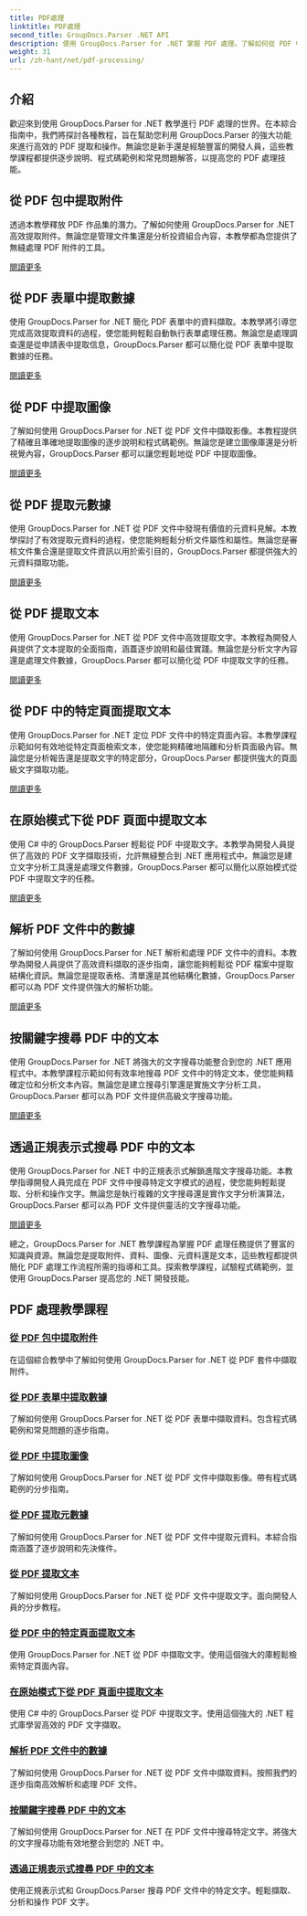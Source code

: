 ```yaml
---
title: PDF處理
linktitle: PDF處理
second_title: GroupDocs.Parser .NET API
description: 使用 GroupDocs.Parser for .NET 掌握 PDF 處理。了解如何從 PDF 中有效提取附件、資料、圖像、元資料和文字。
weight: 31
url: /zh-hant/net/pdf-processing/
---
```

## 介紹

歡迎來到使用 GroupDocs.Parser for .NET 教學進行 PDF 處理的世界。在本綜合指南中，我們將探討各種教程，旨在幫助您利用 GroupDocs.Parser 的強大功能來進行高效的 PDF 提取和操作。無論您是新手還是經驗豐富的開發人員，這些教學課程都提供逐步說明、程式碼範例和常見問題解答，以提高您的 PDF 處理技能。

## 從 PDF 包中提取附件
透過本教學釋放 PDF 作品集的潛力。了解如何使用 GroupDocs.Parser for .NET 高效提取附件。無論您是管理文件集還是分析投資組合內容，本教學都為您提供了無縫處理 PDF 附件的工具。

[閱讀更多](./extract-attachments-from-pdf-portfolios/)

## 從 PDF 表單中提取數據
使用 GroupDocs.Parser for .NET 簡化 PDF 表單中的資料擷取。本教學將引導您完成高效提取資料的過程，使您能夠輕鬆自動執行表單處理任務。無論您是處理調查還是從申請表中提取信息，GroupDocs.Parser 都可以簡化從 PDF 表單中提取數據的任務。

[閱讀更多](./extract-data-from-pdf-forms/)

## 從 PDF 中提取圖像
了解如何使用 GroupDocs.Parser for .NET 從 PDF 文件中擷取影像。本教程提供了精確且準確地提取圖像的逐步說明和程式碼範例。無論您是建立圖像庫還是分析視覺內容，GroupDocs.Parser 都可以讓您輕鬆地從 PDF 中提取圖像。

[閱讀更多](./extract-images-from-pdf/)

## 從 PDF 提取元數據
使用 GroupDocs.Parser for .NET 從 PDF 文件中發現有價值的元資料見解。本教學探討了有效提取元資料的過程，使您能夠輕鬆分析文件屬性和屬性。無論您是審核文件集合還是提取文件資訊以用於索引目的，GroupDocs.Parser 都提供強大的元資料擷取功能。

[閱讀更多](./extract-metadata-from-pdf/)

## 從 PDF 提取文本
使用 GroupDocs.Parser for .NET 從 PDF 文件中高效提取文字。本教程為開發人員提供了文本提取的全面指南，涵蓋逐步說明和最佳實踐。無論您是分析文字內容還是處理文件數據，GroupDocs.Parser 都可以簡化從 PDF 中提取文字的任務。

[閱讀更多](./extract-text-from-pdf/)

## 從 PDF 中的特定頁面提取文本
使用 GroupDocs.Parser for .NET 定位 PDF 文件中的特定頁面內容。本教學課程示範如何有效地從特定頁面檢索文本，使您能夠精確地隔離和分析頁面級內容。無論您是分析報告還是提取文字的特定部分，GroupDocs.Parser 都提供強大的頁面級文字擷取功能。

[閱讀更多](./extract-text-from-specific-page-in-pdf/)

## 在原始模式下從 PDF 頁面中提取文本
使用 C# 中的 GroupDocs.Parser 輕鬆從 PDF 中提取文字。本教學為開發人員提供了高效的 PDF 文字擷取技術，允許無縫整合到 .NET 應用程式中。無論您是建立文字分析工具還是處理文件數據，GroupDocs.Parser 都可以簡化以原始模式從 PDF 中提取文字的任務。

[閱讀更多](./extract-text-from-page-in-pdf-in-raw-mode/)

## 解析 PDF 文件中的數據
了解如何使用 GroupDocs.Parser for .NET 解析和處理 PDF 文件中的資料。本教學為開發人員提供了高效資料擷取的逐步指南，讓您能夠輕鬆從 PDF 檔案中提取結構化資訊。無論您是提取表格、清單還是其他結構化數據，GroupDocs.Parser 都可以為 PDF 文件提供強大的解析功能。

[閱讀更多](./parse-data-from-pdf-documents/)

## 按關鍵字搜尋 PDF 中的文本
使用 GroupDocs.Parser for .NET 將強大的文字搜尋功能整合到您的 .NET 應用程式中。本教學課程示範如何有效率地搜尋 PDF 文件中的特定文本，使您能夠精確定位和分析文本內容。無論您是建立搜尋引擎還是實施文字分析工具，GroupDocs.Parser 都可以為 PDF 文件提供高級文字搜尋功能。

[閱讀更多](./search-text-in-pdf-by-keyword/)

## 透過正規表示式搜尋 PDF 中的文本
使用 GroupDocs.Parser for .NET 中的正規表示式解鎖進階文字搜尋功能。本教學指導開發人員完成在 PDF 文件中搜尋特定文字模式的過程，使您能夠輕鬆提取、分析和操作文字。無論您是執行複雜的文字搜尋還是實作文字分析演算法，GroupDocs.Parser 都可以為 PDF 文件提供靈活的文字搜尋功能。

[閱讀更多](./search-text-in-pdf-by-regular-expression/)

總之，GroupDocs.Parser for .NET 教學課程為掌握 PDF 處理任務提供了豐富的知識與資源。無論您是提取附件、資料、圖像、元資料還是文本，這些教程都提供簡化 PDF 處理工作流程所需的指導和工具。探索教學課程，試驗程式碼範例，並使用 GroupDocs.Parser 提高您的 .NET 開發技能。
## PDF 處理教學課程
### [從 PDF 包中提取附件](./extract-attachments-from-pdf-portfolios/)
在這個綜合教學中了解如何使用 GroupDocs.Parser for .NET 從 PDF 套件中擷取附件。
### [從 PDF 表單中提取數據](./extract-data-from-pdf-forms/)
了解如何使用 GroupDocs.Parser for .NET 從 PDF 表單中擷取資料。包含程式碼範例和常見問題的逐步指南。
### [從 PDF 中提取圖像](./extract-images-from-pdf/)
了解如何使用 GroupDocs.Parser for .NET 從 PDF 文件中擷取影像。帶有程式碼範例的分步指南。
### [從 PDF 提取元數據](./extract-metadata-from-pdf/)
了解如何使用 GroupDocs.Parser for .NET 從 PDF 文件中提取元資料。本綜合指南涵蓋了逐步說明和先決條件。
### [從 PDF 提取文本](./extract-text-from-pdf/)
了解如何使用 GroupDocs.Parser for .NET 從 PDF 文件中提取文字。面向開發人員的分步教程。
### [從 PDF 中的特定頁面提取文本](./extract-text-from-specific-page-in-pdf/)
使用 GroupDocs.Parser for .NET 從 PDF 中擷取文字。使用這個強大的庫輕鬆檢索特定頁面內容。
### [在原始模式下從 PDF 頁面中提取文本](./extract-text-from-page-in-pdf-in-raw-mode/)
使用 C# 中的 GroupDocs.Parser 從 PDF 中提取文字。使用這個強大的 .NET 程式庫學習高效的 PDF 文字擷取。
### [解析 PDF 文件中的數據](./parse-data-from-pdf-documents/)
了解如何使用 GroupDocs.Parser for .NET 從 PDF 文件中擷取資料。按照我們的逐步指南高效解析和處理 PDF 文件。
### [按關鍵字搜尋 PDF 中的文本](./search-text-in-pdf-by-keyword/)
了解如何使用 GroupDocs.Parser for .NET 在 PDF 文件中搜尋特定文字。將強大的文字搜尋功能有效地整合到您的 .NET 中。
### [透過正規表示式搜尋 PDF 中的文本](./search-text-in-pdf-by-regular-expression/)
使用正規表示式和 GroupDocs.Parser 搜尋 PDF 文件中的特定文字。輕鬆擷取、分析和操作 PDF 文字。